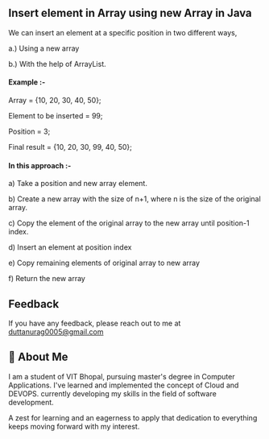 ## Insert element in Array using new Array in Java

We can insert an element at a specific position in two different ways,

a.) Using a new array

b.) With the help of ArrayList.

#### Example :-
Array = {10, 20, 30, 40, 50};

Element to be inserted = 99;

Position = 3;

Final result = {10, 20, 30, 99, 40, 50};


#### In this approach :-
a) Take a position and new array element.

b) Create a new array with the size of n+1, where n is the size of the original array.

c) Copy the element of the original array to the new array until position-1 index.

d) Insert an element at position index

e) Copy remaining elements of original array to new array

f) Return the new array


## Feedback

If you have any feedback, please reach out to me at duttanurag0005@gmail.com


## 🚀 About Me
I am a student of VIT Bhopal, pursuing master's degree in Computer Applications.
I've learned and implemented the concept of Cloud and DEVOPS. currently developing my skills in the field of software development.

A zest for learning and an eagerness to apply that dedication to everything keeps moving forward with my interest.

